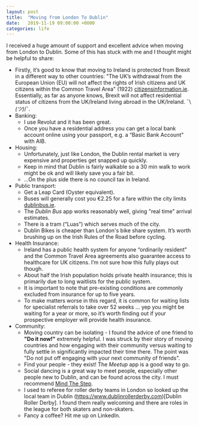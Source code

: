 ```yaml
---
layout: post
title:  "Moving from London To Dublin"
date:   2019-11-19 09:00:00 +0000
categories: life
---
```

I received a huge amount of support and excellent advice when moving from London to Dublin. Some of this has stuck with me and I thought might be helpful to share:
- Firstly, it’s good to know that moving to Ireland is protected from Brexit in a different way to other countries: "The UK’s withdrawal from the European Union (EU) will not affect the rights of Irish citizens and UK citizens within the Common Travel Area" (1922) [citizensinformation.ie](https://www.citizensinformation.ie/en/moving_country/moving_abroad/freedom_of_movement_within_the_eu/common_travel_area_between_ireland_and_the_uk.html). Essentially, as far as anyone knows, Brexit will not affect residential status of citizens from the UK/Ireland living abroad in the UK/Ireland. 
¯\\_(ツ)_/¯.
- Banking:
  * I use Revolut and it has been great.
  * Once you have a residential address you can get a local bank account online using your passport, e.g. a “Basic Bank Account" with AIB. 
- Housing:
  * Unfortunately, just like London, the Dublin rental market is very expensive and properties get snapped up quickly.
  * Keep in mind that Dublin is fairly walkable so a 30 min walk to work might be ok and will likely save you a fair bit.
  * …On the plus side there is no council tax in Ireland.
- Public transport:
  * Get a Leap Card (Oyster equivalent).
  * Buses will generally cost you €2.25 for a fare within the city limits [dublinbus.ie](https://www.dublinbus.ie/Fares-and-Tickets/Adult/).
  * The *Dublin Bus* app works reasonably well, giving "real time" arrival estimates.
  * There is a tram (“Luas”) which serves much of the city.
  * Dublin Bikes is cheaper than London's bike share system. It’s worth brushing up on the Irish Rules of the Road before cycling.
- Health Insurance:
  * Ireland has a public health system for anyone “ordinarily resident” and the Common Travel Area agreements also guarantee access to healthcare for UK citizens. I’m not sure how this fully plays out though. 
  * About half the Irish population holds private health insurance; this is primarily due to long waitlists for the public system.
  * It is important to note that pre-existing conditions are commonly excluded from insurance for up to five years.
  * To make matters worse in this regard, it is common for waiting lists for specialist referrals to take over 52 weeks ... yep you might be waiting for a year or more, so it’s worth finding out if your prospective employer will provide health insurance.
- Community:
  * Moving country can be isolating - I found the advice of one friend to **"Do it now!"** extremely helpful. I was struck by their story of moving countries and how engaging with their community versus waiting to fully settle in significantly impacted their time there. The point was "Do not put off engaging with your next community of friends".
  * Find your people - they exist! The *Meetup* app is a good way to go.
  * Social dancing is a great way to meet people, especially other people new to Dublin, and can be found across the city. I must recommend [Mind The Step](https://www.mindthestep.ie/the-dance-studios).
  * I used to referee for roller derby teams in London so looked up the local team in Dublin (https://www.dublinrollerderby.com)[Dublin Roller Derby]. I found them really welcoming and there are roles in the league for both skaters and non-skaters. 
  * Fancy a coffee? Hit me up on LinkedIn.
